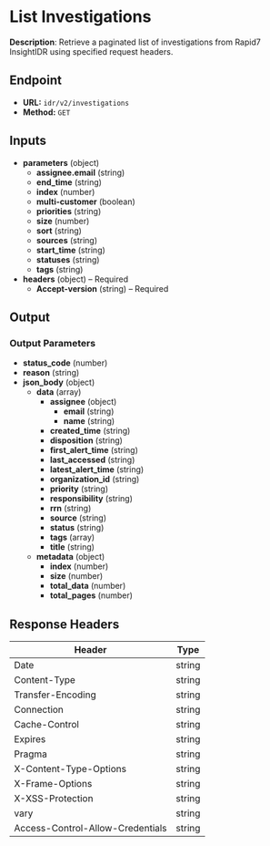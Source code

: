 # List Investigations

**Description**: Retrieve a paginated list of investigations from Rapid7 InsightIDR using specified request headers.

## Endpoint

- **URL:** `idr/v2/investigations`
- **Method:** `GET`
## Inputs

- **parameters** (object)
  - **assignee.email** (string)
  - **end_time** (string)
  - **index** (number)
  - **multi-customer** (boolean)
  - **priorities** (string)
  - **size** (number)
  - **sort** (string)
  - **sources** (string)
  - **start_time** (string)
  - **statuses** (string)
  - **tags** (string)
- **headers** (object) – Required
  - **Accept-version** (string) – Required
## Output

### Output Parameters

- **status_code** (number)
- **reason** (string)
- **json_body** (object)
  - **data** (array)
    - **assignee** (object)
      - **email** (string)
      - **name** (string)
    - **created_time** (string)
    - **disposition** (string)
    - **first_alert_time** (string)
    - **last_accessed** (string)
    - **latest_alert_time** (string)
    - **organization_id** (string)
    - **priority** (string)
    - **responsibility** (string)
    - **rrn** (string)
    - **source** (string)
    - **status** (string)
    - **tags** (array)
    - **title** (string)
  - **metadata** (object)
    - **index** (number)
    - **size** (number)
    - **total_data** (number)
    - **total_pages** (number)
## Response Headers

| Header | Type |
|--------|------|
| Date | string |
| Content-Type | string |
| Transfer-Encoding | string |
| Connection | string |
| Cache-Control | string |
| Expires | string |
| Pragma | string |
| X-Content-Type-Options | string |
| X-Frame-Options | string |
| X-XSS-Protection | string |
| vary | string |
| Access-Control-Allow-Credentials | string |